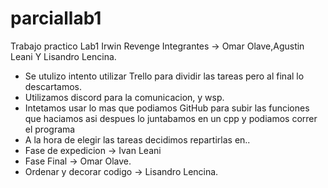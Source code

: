 # parciallab1
Trabajo practico Lab1 Irwin Revenge
Integrantes -> Omar Olave,Agustin Leani Y Lisandro Lencina.
- Se utulizo intento utilizar Trello para dividir las tareas pero al final lo descartamos.
- Utilizamos discord para la comunicacion, y wsp.
- Intetamos usar lo mas que podiamos GitHub para subir las funciones que haciamos asi despues lo juntabamos en un cpp y podiamos correr el programa
- A la hora de elegir las tareas decidimos repartirlas en..
- Fase de expedicion -> Ivan Leani
- Fase Final -> Omar Olave.
- Ordenar y decorar codigo -> Lisandro Lencina.
